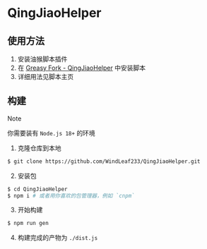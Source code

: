 # QingJiaoHelper

## 使用方法

1. 安装油猴脚本插件
2. 在 [Greasy Fork - QingJiaoHelper](https://greasyfork.org/zh-CN/scripts/452984-qingjiaohelper) 中安装脚本
3. 详细用法见脚本主页

## 构建

> [!NOTE]
> 你需要装有 `Node.js 18+` 的环境

1. 克隆仓库到本地

```bash
$ git clone https://github.com/WindLeaf233/QingJiaoHelper.git
```

2. 安装包

```bash
$ cd QingJiaoHelper
$ npm i # 或者用你喜欢的包管理器，例如 `cnpm`
```

3. 开始构建

```bash
$ npm run gen
```

4. 构建完成的产物为 `./dist.js`
